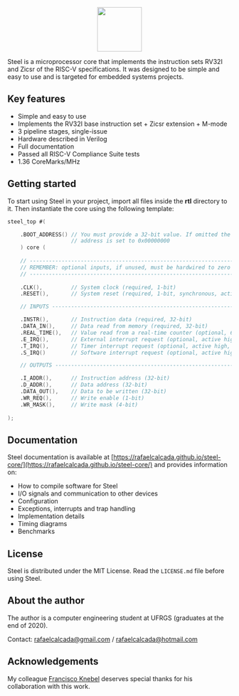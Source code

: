 <p align="center">
  <img width="100" src="https://user-images.githubusercontent.com/22325319/85179004-38513880-b256-11ea-9a1a-4d204183bb13.png">
</p>

Steel is a microprocessor core that implements the instruction sets RV32I and Zicsr of the RISC-V specifications. It was designed to be simple and easy to use and is targeted for embedded systems projects.

## Key features

* Simple and easy to use
* Implements the RV32I base instruction set + Zicsr extension + M-mode
* 3 pipeline stages, single-issue
* Hardware described in Verilog
* Full documentation
* Passed all RISC-V Compliance Suite tests
* 1.36 CoreMarks/MHz

## Getting started

To start using Steel in your project, import all files inside the **rtl** directory to it. Then instantiate the core using the following template:

```verilog
steel_top #(

    .BOOT_ADDRESS() // You must provide a 32-bit value. If omitted the boot
                    // address is set to 0x00000000
    ) core (
    
    // ----------------------------------------------------------------------------
    // REMEMBER: optional inputs, if unused, must be hardwired to zero
    // ----------------------------------------------------------------------------
    
    .CLK(),         // System clock (required, 1-bit)
    .RESET(),       // System reset (required, 1-bit, synchronous, active high)

    // INPUTS ---------------------------------------------------------------------

    .INSTR(),       // Instruction data (required, 32-bit)    
    .DATA_IN(),     // Data read from memory (required, 32-bit)
    .REAL_TIME(),   // Value read from a real-time counter (optional, 64-bit)
    .E_IRQ(),       // External interrupt request (optional, active high, 1-bit)
    .T_IRQ(),       // Timer interrupt request (optional, active high, 1-bit)
    .S_IRQ()        // Software interrupt request (optional, active high, 1-bit)

    // OUTPUTS --------------------------------------------------------------------

    .I_ADDR(),      // Instruction address (32-bit)
    .D_ADDR(),      // Data address (32-bit)
    .DATA_OUT(),    // Data to be written (32-bit)
    .WR_REQ(),      // Write enable (1-bit)
    .WR_MASK(),     // Write mask (4-bit)
    
);
```

## Documentation

Steel documentation is available at [https://rafaelcalcada.github.io/steel-core/](https://rafaelcalcada.github.io/steel-core/) and provides information on:
* How to compile software for Steel
* I/O signals and communication to other devices
* Configuration
* Exceptions, interrupts and trap handling
* Implementation details
* Timing diagrams
* Benchmarks

## License

Steel is distributed under the MIT License. Read the `LICENSE.md` file before using Steel.

## About the author

The author is a computer engineering student at UFRGS (graduates at the end of 2020).

Contact: rafaelcalcada@gmail.com / rafaelcalcada@hotmail.com

## Acknowledgements

My colleague [Francisco Knebel](https://github.com/FranciscoKnebel) deserves special thanks for his collaboration with this work.
